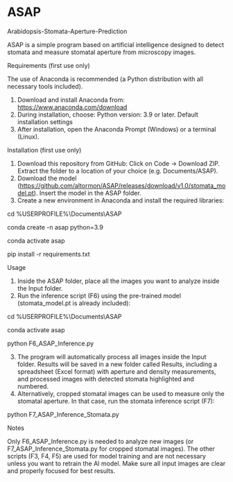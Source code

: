 # ASAP
Arabidopsis-Stomata-Aperture-Prediction

ASAP is a simple program based on artificial intelligence designed to detect stomata and measure stomatal aperture from microscopy images.


Requirements (first use only)

The use of Anaconda is recommended (a Python distribution with all necessary tools included).
1. Download and install Anaconda from: https://www.anaconda.com/download
2. During installation, choose: Python version: 3.9 or later. Default installation settings
3. After installation, open the Anaconda Prompt (Windows) or a terminal (Linux).


Installation (first use only)

1. Download this repository from GitHub: Click on Code → Download ZIP. Extract the folder to a location of your choice (e.g. Documents/ASAP).
2. Download the model (https://github.com/altormon/ASAP/releases/download/v1.0/stomata_model.pt). Insert the model in the ASAP folder.
3. Create a new environment in Anaconda and install the required libraries:

cd %USERPROFILE%\Documents\ASAP

conda create -n asap python=3.9

conda activate asap

pip install -r requirements.txt


Usage
1. Inside the ASAP folder, place all the images you want to analyze inside the Input folder.
2. Run the inference script (F6) using the pre-trained model (stomata_model.pt is already included):

cd %USERPROFILE%\Documents\ASAP

conda activate asap

python F6_ASAP_Inference.py

3. The program will automatically process all images inside the Input folder. Results will be saved in a new folder called Results, including a spreadsheet (Excel format) with aperture and density measurements, and processed images with detected stomata highlighted and numbered.
4. Alternatively, cropped stomatal images can be used to measure only the stomatal aperture. In that case, run the stomata inference script (F7):

python F7_ASAP_Inference_Stomata.py


Notes

Only F6_ASAP_Inference.py is needed to analyze new images (or F7_ASAP_Inference_Stomata.py for cropped stomatal images). The other scripts (F3, F4, F5) are used for model training and are not necessary unless you want to retrain the AI model. Make sure all input images are clear and properly focused for best results.
